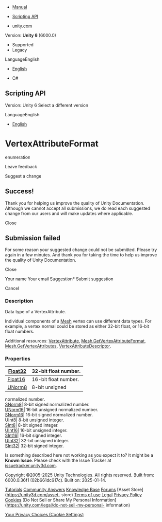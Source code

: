 [ ]()

  * [Manual](../Manual/index.html)
  * [Scripting API](../ScriptReference/index.html)

  * [unity.com](https://unity.com/)

Version: **Unity 6** (6000.0)

  * Supported
  * Legacy

LanguageEnglish

  * [English]()

  * C#

[ ](https://docs.unity3d.com)

## Scripting API

Version: Unity 6 Select a different version

LanguageEnglish

  * [English]()

# VertexAttributeFormat

enumeration

Leave feedback

Suggest a change

## Success!

Thank you for helping us improve the quality of Unity Documentation. Although
we cannot accept all submissions, we do read each suggested change from our
users and will make updates where applicable.

Close

## Submission failed

For some reason your suggested change could not be submitted. Please <a>try
again</a> in a few minutes. And thank you for taking the time to help us
improve the quality of Unity Documentation.

Close

Your name Your email Suggestion* Submit suggestion

Cancel

[ ]()

### Description

Data type of a VertexAttribute.

Individual components of a [Mesh](Mesh.html) vertex can use different data
types. For example, a vertex normal could be stored as either 32-bit float, or
16-bit float numbers.  
  
Additional resources: [VertexAttribute](Rendering.VertexAttribute.html),
[Mesh.GetVertexAttributeFormat](Mesh.GetVertexAttributeFormat.html),
[Mesh.GetVertexAttributes](Mesh.GetVertexAttributes.html),
[VertexAttributeDescriptor](Rendering.VertexAttributeDescriptor.html).

### Properties

[Float32](Rendering.VertexAttributeFormat.Float32.html)| 32-bit float number.  
---|---  
[Float16](Rendering.VertexAttributeFormat.Float16.html)| 16-bit float number.  
[UNorm8](Rendering.VertexAttributeFormat.UNorm8.html)| 8-bit unsigned
normalized number.  
[SNorm8](Rendering.VertexAttributeFormat.SNorm8.html)| 8-bit signed normalized
number.  
[UNorm16](Rendering.VertexAttributeFormat.UNorm16.html)| 16-bit unsigned
normalized number.  
[SNorm16](Rendering.VertexAttributeFormat.SNorm16.html)| 16-bit signed
normalized number.  
[UInt8](Rendering.VertexAttributeFormat.UInt8.html)| 8-bit unsigned integer.  
[SInt8](Rendering.VertexAttributeFormat.SInt8.html)| 8-bit signed integer.  
[UInt16](Rendering.VertexAttributeFormat.UInt16.html)| 16-bit unsigned
integer.  
[SInt16](Rendering.VertexAttributeFormat.SInt16.html)| 16-bit signed integer.  
[UInt32](Rendering.VertexAttributeFormat.UInt32.html)| 32-bit unsigned
integer.  
[SInt32](Rendering.VertexAttributeFormat.SInt32.html)| 32-bit signed integer.  
  
Is something described here not working as you expect it to? It might be a
**Known Issue**. Please check with the Issue Tracker at
[issuetracker.unity3d.com](https://issuetracker.unity3d.com).

Copyright ©2005-2025 Unity Technologies. All rights reserved. Built from:
6000.0.36f1 (02b661dc617c). Built on: 2025-01-14.

[Tutorials](https://unity3d.com/learn) [Community
Answers](https://answers.unity3d.com) [Knowledge
Base](https://support.unity3d.com/hc/en-us)
[Forums](https://forum.unity3d.com) [Asset Store](https://unity3d.com/asset-
store) [Terms of use](https://docs.unity3d.com/Manual/TermsOfUse.html)
[Legal](https://unity.com/legal) [Privacy
Policy](https://unity.com/legal/privacy-policy)
[Cookies](https://unity.com/legal/cookie-policy) [Do Not Sell or Share My
Personal Information](https://unity.com/legal/do-not-sell-my-personal-
information)

[Your Privacy Choices (Cookie Settings)](javascript:void\(0\);)


